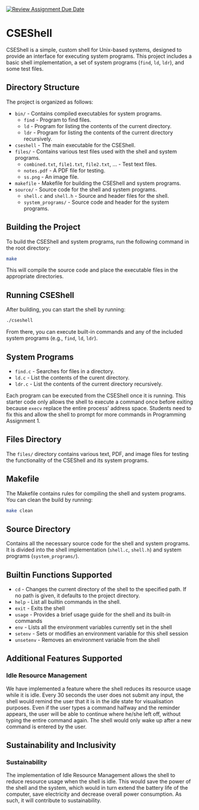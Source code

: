 [![Review Assignment Due Date](https://classroom.github.com/assets/deadline-readme-button-22041afd0340ce965d47ae6ef1cefeee28c7c493a6346c4f15d667ab976d596c.svg)](https://classroom.github.com/a/u16ttUuk)
# CSEShell

CSEShell is a simple, custom shell for Unix-based systems, designed to provide an interface for executing system programs. This project includes a basic shell implementation, a set of system programs (`find`, `ld`, `ldr`), and some test files.

## Directory Structure

The project is organized as follows:

- `bin/` - Contains compiled executables for system programs.
  - `find` - Program to find files.
  - `ld` - Program for listing the contents of the current directory.
  - `ldr` - Program for listing the contents of the current directory recursively.
- `cseshell` - The main executable for the CSEShell.
- `files/` - Contains various test files used with the shell and system programs.
  - `combined.txt`, `file1.txt`, `file2.txt`, ... - Test text files.
  - `notes.pdf` - A PDF file for testing.
  - `ss.png` - An image file.
- `makefile` - Makefile for building the CSEShell and system programs.
- `source/` - Source code for the shell and system programs.
  - `shell.c` and `shell.h` - Source and header files for the shell.
  - `system_programs/` - Source code and header for the system programs.

## Building the Project

To build the CSEShell and system programs, run the following command in the root directory:

```bash
make
```

This will compile the source code and place the executable files in the appropriate directories.

## Running CSEShell

After building, you can start the shell by running:

```bash
./cseshell
```

From there, you can execute built-in commands and any of the included system programs (e.g., `find`, `ld`, `ldr`).

## System Programs

- `find.c` - Searches for files in a directory.
- `ld.c` - List the contents of the curent directory.
- `ldr.c` - List the contents of the current directory recursively.

Each program can be executed from the CSEShell once it is running. This starter code only allows the shell to execute a command once before exiting because `execv` replace the entire process' address space. Students need to fix this and allow the shell to prompt for more commands in Programming Assignment 1.

## Files Directory

The `files/` directory contains various text, PDF, and image files for testing the functionality of the CSEShell and its system programs.

## Makefile

The Makefile contains rules for compiling the shell and system programs. You can clean the build by running:

```bash
make clean
```

## Source Directory

Contains all the necessary source code for the shell and system programs. It is divided into the shell implementation (`shell.c`, `shell.h`) and system programs (`system_programs/`).


## Builtin Functions Supported
- `cd` - Changes the current directory of the shell to the specified path. If no path is given, it defaults to the project directory.
- `help` - List all builtin commands in the shell.
- `exit` - Exits the shell
- `usage` - Provides a brief usage guide for the shell and its built-in commands
- `env` - Lists all the environment variables currently set in the shell
- `setenv` - Sets or modifies an environment variable for this shell session
- `unsetenv` - Removes an environment variable from the shell


## Additional Features Supported

### Idle Resource Management
We have implemented a feature where the shell reduces its resource usage while it is idle. Every 30 seconds the user does not submit any input, the shell would remind the user that it is in the idle state for visualisation purposes. Even if the user types a command halfway and the reminder appears, the user will be able to continue where he/she left off, without typing the entire command again. The shell would only wake up after a new command is entered by the user.




## Sustainability and Inclusivity

### Sustainability
The implementation of Idle Resource Management allows the shell to reduce resource usage when the shell is idle. This would save the power of the shell and the system, which would in turn extend the battery life of the computer, save electricity and decrease overall power consumption. As such, it will contribute to sustainability.